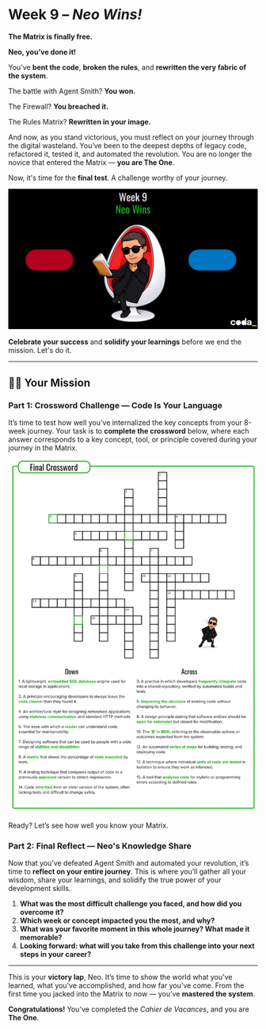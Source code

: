 # Week 9 – *Neo Wins!*
**The Matrix is finally free.**

**Neo, you’ve done it!**

You’ve **bent the code**, **broken the rules**, and **rewritten the very fabric of the system**.

The battle with Agent Smith? **You won.**

The Firewall? **You breached it.**

The Rules Matrix? **Rewritten in your image.**

And now, as you stand victorious, you must reflect on your journey through the digital wasteland. You’ve been to the deepest depths of legacy code, refactored it, tested it, and automated the revolution. You are no longer the novice that entered the Matrix — **you are The One**.

Now, it's time for the **final test**. A challenge worthy of your journey. 

![Week 9 - Neo Wins](img/week09.webp)

**Celebrate your success** and **solidify your learnings** before we end the mission. Let's do it.

---

## 🧑‍💻 Your Mission
### **Part 1: Crossword Challenge — Code Is Your Language**

It’s time to test how well you’ve internalized the key concepts from your 8-week journey. 
Your task is to **complete the crossword** below, where each answer corresponds to a key concept, tool, or principle covered during your journey in the Matrix.

![Crossword Challenge](img/crossword.webp)

Ready? Let’s see how well you know your Matrix.

### **Part 2: Final Reflect — Neo's Knowledge Share**

Now that you’ve defeated Agent Smith and automated your revolution, it’s time to **reflect on your entire journey**. This is where you’ll gather all your wisdom, share your learnings, and solidify the true power of your development skills.

1. **What was the most difficult challenge you faced, and how did you overcome it?**
2. **Which week or concept impacted you the most, and why?**
3. **What was your favorite moment in this whole journey? What made it memorable?**
4. **Looking forward: what will you take from this challenge into your next steps in your career?**

---

This is your **victory lap**, Neo. It’s time to show the world what you've learned, what you've accomplished, and how far you've come. From the first time you jacked into the Matrix to now — you’ve **mastered the system**.

**Congratulations!** You've completed the *Cahier de Vacances*, and you are **The One**.